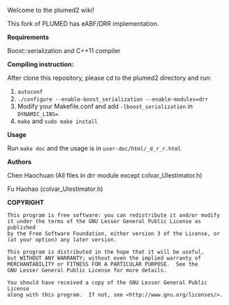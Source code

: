 Welcome to the plumed2 wiki!

This fork of PLUMED has eABF/DRR implementation.

**Requirements**

Boost::serialization and C++11 compiler

**Compiling instruction:**

After clone this repository, please cd to the plumed2 directory and run:

1. `autoconf`
2. `./configure --enable-boost_serialization --enable-modules=drr`
3. Modify your Makefile.conf and add `-lboost_serialization` in `DYNAMIC_LIBS=`
4. `make` and `sudo make install`

**Usage**

Run `make doc` and the usage is in `user-doc/html/_d_r_r.html`

**Authors**

Chen Haochuan (All files in drr module except colvar_UIestimator.h)

Fu Haohao (colvar_UIestimator.h)

**COPYRIGHT**

    This program is free software: you can redistribute it and/or modify
    it under the terms of the GNU Lesser General Public License as published
    by the Free Software Foundation, either version 3 of the License, or
    (at your option) any later version.

    This program is distributed in the hope that it will be useful,
    but WITHOUT ANY WARRANTY; without even the implied warranty of
    MERCHANTABILITY or FITNESS FOR A PARTICULAR PURPOSE.  See the
    GNU Lesser General Public License for more details.

    You should have received a copy of the GNU Lesser General Public License
    along with this program.  If not, see <http://www.gnu.org/licenses/>.


